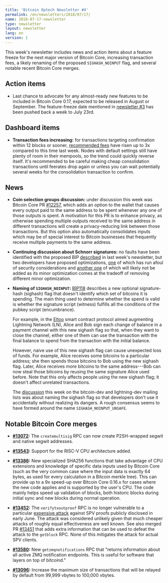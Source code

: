 ```yaml
---
title: 'Bitcoin Optech Newsletter #4'
permalink: /en/newsletters/2018/07/17/
name: 2018-07-17-newsletter
type: newsletter
layout: newsletter
lang: en
version: 1
---
```

This week's newsletter includes news and action items about a feature
freeze for the next major version of Bitcoin Core, increasing
transaction fees, a likely renaming of the proposed `SIGHASH_NOINPUT`
flag, and several notable recent Bitcoin Core merges.

## Action items

- Last chance to advocate for any almost-ready new features to be
  included in Bitcoin Core 0.17, expected to be released in August or
  September.  The feature-freeze date mentioned in [newsletter #3][] has
  been pushed back a week to July 23rd.

## Dashboard items

- **Transaction fees increasing:** for transactions targeting
  confirmation within 12 blocks or sooner, [recommended fees][] have risen
  up to 3x compared to this time last week.  Nodes with default settings
  still have plenty of room in their mempools, so the trend could quickly
  reverse itself.  It's recommended to be careful making cheap
  consolidation transactions until feerates drop again or unless you can
  wait potentially several weeks for the consolidation transaction to
  confirm.

## News

- **Coin selection groups discussion:** under discussion this week was
  Bitcoin Core PR [#12257][], which adds an option to the wallet that
  causes every output paid to the same address to be spent whenever any
  one of those outputs is spent.  A motivation for this PR is to enhance
  privacy, as otherwise spending multiple outputs received to the same
  address in different transactions will create a privacy-reducing link
  between those transactions.  But this option also automatically
  consolidates inputs which may be of special interest to Bitcoin
  businesses that frequently receive multiple payments to the same
  address.

- **Continuing discussion about Schnorr signatures:** no faults have
  been identified with the proposed BIP [described][schnorr feature] in
  last week's newsletter, but two developers have proposed
  optimizations, [one][multiparty signatures] of which has run afoul of
  security considerations and [another one][rearrange schnorr] of which
  will likely not be added as its minor optimization comes at the
  tradeoff of removing different minor optimization.

- **Naming of `SIGHASH_NOINPUT`:** [BIP118][] describes a new optional
  signature-hash (sighash) flag that doesn't identify which set of
  bitcoins it is spending.  The main thing used to determine whether the
  spend is valid is whether the signature script (witness) fulfills all
  the conditions of the pubkey script (encumbrance).

    For example, in the [Eltoo][] smart contract protocol aimed augmenting
    Lightning Network (LN), Alice and Bob sign each change of balance in
    a payment channel with this new sighash flag so that, when they want
    to close the channel, either one of them can use the transaction
    with the final balance to spend from the transaction with the
    initial balance.

    However, naive use of this new sighash flag can cause unexpected
    loss of funds.  For example, Alice receives some bitcoins to a
    particular address; she then spends those bitcoins to Bob using the
    new sighash flag.  Later, Alice receives more bitcoins to the same
    address---Bob can now steal those bitcoins by reusing the same
    signature Alice used before.  Note that this only affects people
    using the new sighash flag; it doesn't affect unrelated
    transactions.

    The [discussion][unsafe sighash] this week on the bitcoin-dev and
    lightning-dev mailing lists was about naming the sighash flag so
    that developers don't use it accidentally without realizing its
    dangers.  A rough consensus seems to have formed around
    the name `SIGHASH_NOINPUT_UNSAFE`.

## Notable Bitcoin Core merges

- **[#13072][]:** The `createmultisig` RPC can now create P2SH-wrapped
  segwit and native segwit addresses.

- **[#13543][]:** Support for the RISC-V CPU architecture added.

- **[#13386][]:** New specialized SHA256 functions that take advantage
  of CPU extensions and knowledge of specific data inputs used by Bitcoin
  Core (such as the very common case where the input data is exactly 64
  bytes, as used for every calculation in a Bitcoin merkle tree).  This
  can provide up to a 9x speed-up over Bitcoin Core 0.16.x for cases
  where the new code applies and is supported by the user's CPU.  The
  code mainly helps speed up validation of blocks, both historic blocks
  during initial sync and new blocks during normal operation.

- **[#13452][]:** The `verifytxoutproof` RPC is no longer vulnerable to
  a particular [expensive attack][tx-as-internal-node] against SPV
  proofs publicly disclosed in early June.  The attack was considered
  unlikely given that much cheaper attacks of roughly equal
  effectiveness are well known.  See also merged PR [#13451][] that adds
  extra information that can be used to defeat the attack to the
  `getblock` RPC.  None of this mitigates the attack for actual SPV
  clients.

- **[#13580][]:** New `getzmqnotifications` RPC that "returns
  information about all active ZMQ notification endpoints.  This is
  useful for software that layers on top of bitcoind."

- **[#13096][]:** Increase the maximum size of transactions that will be
  relayed by default from 99,999 vbytes to 100,000 vbytes.

[newsletter #3]: /en/newsletters/2018/07/10/
[recommended fees]: https://p2sh.info/dashboard/db/fee-estimation?orgId=1&from=now-7d&to=now&var-source=bitcoind
[multiparty signatures]: https://lists.linuxfoundation.org/pipermail/bitcoin-dev/2018-July/016215.html
[rearrange schnorr]: https://lists.linuxfoundation.org/pipermail/bitcoin-dev/2018-July/016211.html
[BIP118]: https://github.com/bitcoin/bips/blob/master/bip-0118.mediawiki
[eltoo]: https://blockstream.com/eltoo.pdf
[unsafe sighash]: https://lists.linuxfoundation.org/pipermail/bitcoin-dev/2018-July/016187.html
[popular twitter thread]: https://twitter.com/orionwl/status/1014829318986436608
[schnorr feature]: en/newsletters/2018/07/10/#featured-news-schnorr-signature-proposed-bip
[#12257]: https://github.com/bitcoin/bitcoin/pull/12257
[#13072]: https://github.com/bitcoin/bitcoin/pull/13072
[#13543]: https://github.com/bitcoin/bitcoin/pull/13543
[#13386]: https://github.com/bitcoin/bitcoin/pull/13386
[#13452]: https://github.com/bitcoin/bitcoin/pull/13452
[#13451]: https://github.com/bitcoin/bitcoin/pull/13451
[#13580]: https://github.com/bitcoin/bitcoin/pull/13580
[#13096]: https://github.com/bitcoin/bitcoin/pull/13096
[tx-as-internal-node]: https://bitslog.wordpress.com/2018/06/09/leaf-node-weakness-in-bitcoin-merkle-tree-design/
